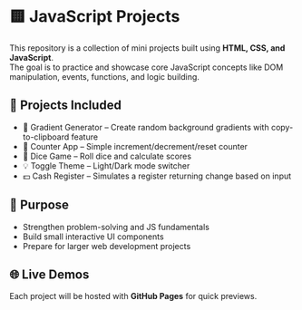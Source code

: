 # 🟨 JavaScript Projects

This repository is a collection of mini projects built using **HTML, CSS, and JavaScript**.  
The goal is to practice and showcase core JavaScript concepts like DOM manipulation, events, functions, and logic building.  

## 📌 Projects Included
- 🎨 Gradient Generator – Create random background gradients with copy-to-clipboard feature  
- 🔢 Counter App – Simple increment/decrement/reset counter  
- 🎲 Dice Game – Roll dice and calculate scores  
- 💡 Toggle Theme – Light/Dark mode switcher  
- 💵 Cash Register – Simulates a register returning change based on input  

## 🚀 Purpose
- Strengthen problem-solving and JS fundamentals
- Build small interactive UI components
- Prepare for larger web development projects

## 🌐 Live Demos
Each project will be hosted with **GitHub Pages** for quick previews.


